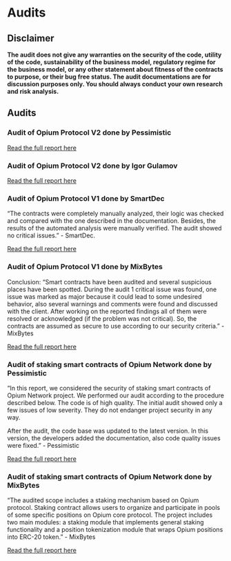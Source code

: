 # Audits

## **Disclaimer**&#x20;

**The audit does not give any warranties on the security of the code, utility of the code, sustainability of the business model, regulatory regime for the business model, or any other statement about fitness of the contracts to purpose, or their bug free status. The audit documentations are for discussion purposes only. You should always conduct your own research and risk analysis.**&#x20;

## **Audits**

### **Audit of Opium Protocol V2 done by Pessimistic**

[Read the full report here](https://github.com/OpiumProtocol/opium-protocol-v2/blob/main/audits/Opium%20v2%20Security%20Analysis%20by%20Pessimistic.pdf)



### **Audit of Opium Protocol V2 done by Igor Gulamov**

[Read the full report here](https://github.com/OpiumProtocol/opium-protocol-v2/blob/main/audits/Opium%20protocol%20audit.pdf)



### **Audit of Opium Protocol V1 done by SmartDec**

“The contracts were completely manually analyzed, their logic was checked and compared with the one described in the documentation. Besides, the results of the automated analysis were manually verified. The audit showed no critical issues.” - SmartDec.&#x20;

[Read the full report here](https://github.com/OpiumProtocol/opium-contracts/blob/master/docs/audit/OpiumSmartDecSmartContractAudit.pdf)&#x20;



### **Audit of Opium Protocol V1 done by MixBytes**

Conclusion: “Smart contracts have been audited and several suspicious places have been spotted. During the audit 1 critical issue was found, one issue was marked as major because it could lead to some undesired behavior, also several warnings and comments were found and discussed with the client. After working on the reported findings all of them were resolved or acknowledged (if the problem was not critical). So, the contracts are assumed as secure to use according to our security criteria.” - MixBytes&#x20;

[Read the full report here](https://github.com/OpiumProtocol/opium-contracts/blob/master/docs/audit/OpiumNetworkProtocolAuditMixBytes.pdf)



### **Audit of staking smart contracts of Opium Network done by Pessimistic**&#x20;

“In this report, we considered the security of staking smart contracts of Opium Network project. We performed our audit according to the procedure described below. The code is of high quality. The initial audit showed only a few issues of low severity. They do not endanger project security in any way.

After the audit, the code base was updated to the latest version. In this version, the developers added the documentation, also code quality issues were fixed.” - Pessimistic

[Read the full report here](https://static.opium.finance/docs/audits/OpiumStakingAuditPessimistic.pdf)



### **Audit of staking smart contracts of Opium Network done by MixBytes**

“The audited scope includes a staking mechanism based on Opium protocol. Staking contract allows users to organize and participate in pools of some specific positions on Opium core protocol. The project includes two main modules: a staking module that implements general staking functionality and a position tokenization module that wraps Opium positions into ERC-20 token.” - MixBytes

[Read the full report here](https://static.opium.finance/docs/audits/OpiumStakingAuditMixBytes.pdf)
